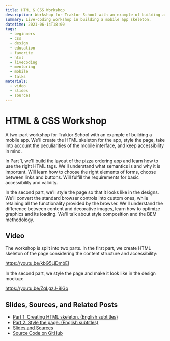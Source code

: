 ```yaml
---
title: HTML & CSS Workshop
description: Workshop for Traktor School with an example of building a mobile app. We'll build the HTML skeleton, style the page, take into account the peculiarities of the mobile interface, and keep accessibility in mind.
summary: Live-coding workshop in building a mobile app skeleton.
datetime: 2021-06-14T18:00
tags:
  - beginners
  - css
  - design
  - education
  - favorite
  - html
  - livecoding
  - mentoring
  - mobile
  - talks
materials:
  - video
  - slides
  - sources
---
```


# HTML & CSS Workshop

A two-part workshop for Traktor School with an example of building a mobile app. We'll create the HTML skeleton for the app, style the page, take into account the peculiarities of the mobile interface, and keep accessibility in mind.

In Part 1, we'll build the layout of the pizza ordering app and learn how to use the right HTML tags. We'll understand what semantics is and why it is important. Will learn how to choose the right elements of forms, choose between links and buttons. Will fulfill the requirements for basic accessibility and validity.

In the second part, we'll style the page so that it looks like in the designs. We'll convert the standard browser controls into custom ones, while retaining all the functionality provided by the browser. We'll understand the difference between content and decorative images, learn how to optimize graphics and its loading. We'll talk about style composition and the BEM methodology.

## Video

The workshop is split into two parts. In the first part, we create HTML skeleton of the page considering the content structure and accessibility:

<YouTube caption="Part 1. Creating HTML skeleton (English subtitles)" src="https://www.youtube.com/embed/kbG5LjDmbEI">https://youtu.be/kbG5LjDmbEI</YouTube>

In the second part, we style the page and make it look like in the design mockup:

<YouTube caption="Part 2. Style the page (English subtitles)" src="https://www.youtube.com/embed/ZqLgzJ-8iGo">https://youtu.be/ZqLgzJ-8iGo</YouTube>

## Slides, Sources, and Related Posts

- [Part 1. Creating HTML skeleton. (English subtitles)](https://youtu.be/kbG5LjDmbEI)
- [Part 2. Style the page. (English subtitles)](https://youtu.be/ZqLgzJ-8iGo)
- [Slides and Sources](https://bespoyasov.me/slides/html-css-workshop/)
- [Source Code on GitHub](https://github.com/bespoyasov/traktor-html-css-workshop)
